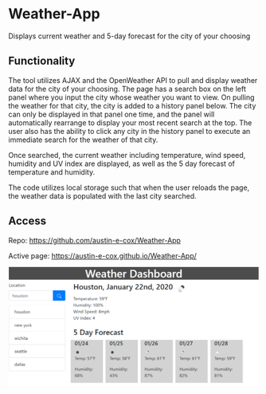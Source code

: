 # Weather-App
Displays current weather and 5-day forecast for the city of your choosing

## Functionality
The tool utilizes AJAX and the OpenWeather API to pull and display weather data for the city of your choosing.
The page has a search box on the left panel where you input the city whose weather you want to view.
On pulling the weather for that city, the city is added to a history panel below. The city can only be displayed in that panel one time, and the panel will automatically rearrange to display your most recent search at the top. The user also has the ability to click any city in the history panel to execute an immediate search for the weather of that city.

Once searched, the current weather including temperature, wind speed, humidity and UV index are displayed, as well as the 5 day forecast of temperature and humidity.

The code utilizes local storage such that when the user reloads the page, the weather data is populated with the last city searched.

## Access
Repo: https://github.com/austin-e-cox/Weather-App

Active page: https://austin-e-cox.github.io/Weather-App/

![Page preview](/forecast_preview.png?raw=true "Page Preview")
